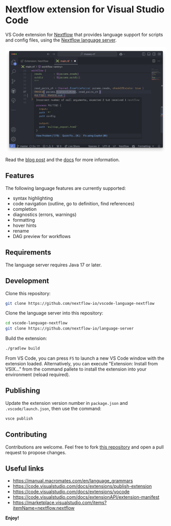 # Nextflow extension for Visual Studio Code

VS Code extension for [Nextflow](https://www.nextflow.io/) that provides language support for scripts and config files, using the [Nextflow language server](https://github.com/nextflow-io/language-server).

![nextflow vscode extension](images/vscode-nextflow.png)

Read the [blog post](https://seqera.io/blog/modernizing-nextflow-developer-experience/) and the [docs](https://nextflow.io/docs/latest/vscode.html) for more information.

## Features

The following language features are currently supported:

- syntax highlighting
- code navigation (outline, go to definition, find references)
- completion
- diagnostics (errors, warnings)
- formatting
- hover hints
- rename
- DAG preview for workflows

## Requirements

The language server requires Java 17 or later.

## Development

Clone this repository:

```bash
git clone https://github.com/nextflow-io/vscode-language-nextflow
```

Clone the language server into this repository:

```bash
cd vscode-language-nextflow
git clone https://github.com/nextflow-io/language-server
```

Build the extension:

```bash
./gradlew build
```

From VS Code, you can press `F5` to launch a new VS Code window with the extension loaded. Alternatively, you can execute "Extension: Install from VSIX..." from the command pallete to install the extension into your environment (reload required).

## Publishing

Update the extension version number in `package.json` and `.vscode/launch.json`, then use the command:

```bash
vsce publish
```

## Contributing

Contributions are welcome. Feel free to fork [this repository](https://github.com/nextflow-io/vscode-language-nextflow) and open a pull request to propose changes.

## Useful links

* https://manual.macromates.com/en/language_grammars
* https://code.visualstudio.com/docs/extensions/publish-extension
* https://code.visualstudio.com/docs/extensions/yocode
* https://code.visualstudio.com/docs/extensionAPI/extension-manifest
* https://marketplace.visualstudio.com/items?itemName=nextflow.nextflow

**Enjoy!**
